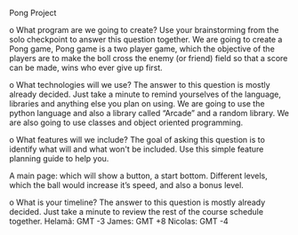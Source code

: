 Pong Project

o What program are we going to create? Use your brainstorming from the solo checkpoint to answer this question together.
We are going to create a Pong game, Pong game is a two player game, which the objective of the players are to make the boll cross the enemy (or friend) field so that a score can be made, wins who ever give up first.

o What technologies will we use? The answer to this question is mostly already decided. Just take a minute to remind yourselves of the language, libraries and anything else you plan on using.
We are going to use the python language and also a library called “Arcade” and a random library.
We are also going to use classes and object oriented programming.

o What features will we include? The goal of asking this question is to identify what will and what won't be included. Use this simple feature planning guide to help you.

A main page: which will show a button, a start bottom.
Different levels, which the ball would increase it’s speed, and also a bonus level.

o What is your timeline? The answer to this question is mostly already decided. Just take a minute to review the rest of the course schedule together.
Helamã: GMT -3
James: GMT +8
Nicolas: GMT -4
